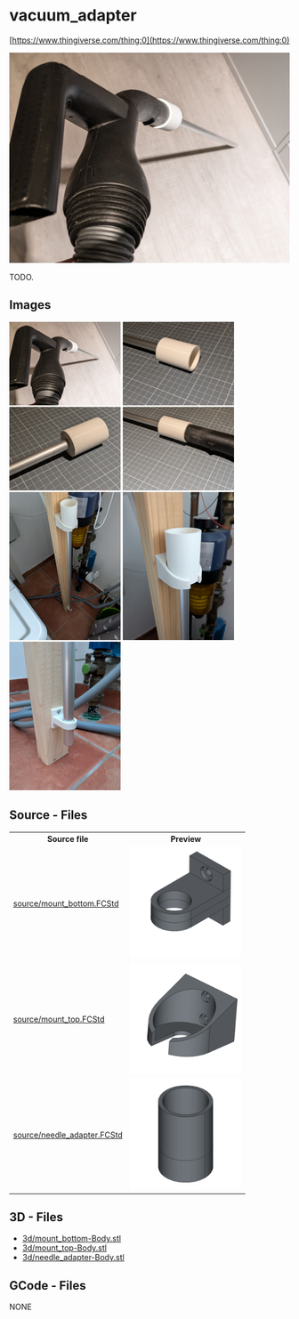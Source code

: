 # vacuum_adapter

[https://www.thingiverse.com/thing:0](https://www.thingiverse.com/thing:0)


![thumbnail image](img/poc_0.jpg)


TODO.

## Images
[<img src="img/poc_0.jpg" alt="img/poc_0.jpg" width="200"/>](img/poc_0.jpg)
[<img src="img/poc_1.jpg" alt="img/poc_1.jpg" width="200"/>](img/poc_1.jpg)
[<img src="img/poc_2.jpg" alt="img/poc_2.jpg" width="200"/>](img/poc_2.jpg)
[<img src="img/poc_3.jpg" alt="img/poc_3.jpg" width="200"/>](img/poc_3.jpg)
[<img src="img/poc_4.jpg" alt="img/poc_4.jpg" width="200"/>](img/poc_4.jpg)
[<img src="img/poc_5.jpg" alt="img/poc_5.jpg" width="200"/>](img/poc_5.jpg)
[<img src="img/poc_6.jpg" alt="img/poc_6.jpg" width="200"/>](img/poc_6.jpg)

## Source - Files

<table>
  <tr>
    <th>Source file</th>
    <th>Preview</th>
  </tr>
  <tr>
    <td>
        <a href="source/mount_bottom.FCStd">source/mount_bottom.FCStd</a>
    </td>
    <td>
        <img src="img/previews/mount_bottom.png" alt="img/previews/mount_bottom.png" width="200"/>
    </td>
  </tr>
  <tr>
    <td>
        <a href="source/mount_top.FCStd">source/mount_top.FCStd</a>
    </td>
    <td>
        <img src="img/previews/mount_top.png" alt="img/previews/mount_top.png" width="200"/>
    </td>
  </tr>
  <tr>
    <td>
        <a href="source/needle_adapter.FCStd">source/needle_adapter.FCStd</a>
    </td>
    <td>
        <img src="img/previews/needle_adapter.png" alt="img/previews/needle_adapter.png" width="200"/>
    </td>
  </tr>
</table>

## 3D - Files
* [3d/mount_bottom-Body.stl](3d/mount_bottom-Body.stl)
* [3d/mount_top-Body.stl](3d/mount_top-Body.stl)
* [3d/needle_adapter-Body.stl](3d/needle_adapter-Body.stl)

## GCode - Files
NONE